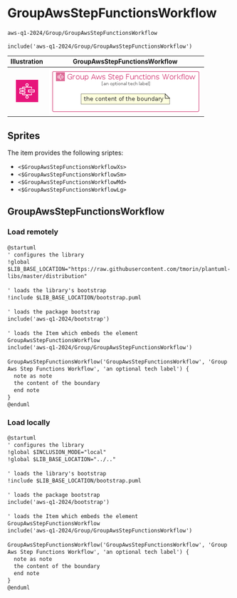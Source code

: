 # GroupAwsStepFunctionsWorkflow


```text
aws-q1-2024/Group/GroupAwsStepFunctionsWorkflow
```

```text
include('aws-q1-2024/Group/GroupAwsStepFunctionsWorkflow')
```



| Illustration | GroupAwsStepFunctionsWorkflow |
| :---: | :---: |
| ![illustration for Illustration](../../aws-q1-2024/Architecture/AppIntegration/AwsStepFunctions.png) | ![illustration for GroupAwsStepFunctionsWorkflow](../../aws-q1-2024/Group/GroupAwsStepFunctionsWorkflow.Local.png) |



## Sprites
The item provides the following sriptes:

- `<$GroupAwsStepFunctionsWorkflowXs>`
- `<$GroupAwsStepFunctionsWorkflowSm>`
- `<$GroupAwsStepFunctionsWorkflowMd>`
- `<$GroupAwsStepFunctionsWorkflowLg>`





## GroupAwsStepFunctionsWorkflow

### Load remotely
```plantuml
@startuml
' configures the library
!global $LIB_BASE_LOCATION="https://raw.githubusercontent.com/tmorin/plantuml-libs/master/distribution"

' loads the library's bootstrap
!include $LIB_BASE_LOCATION/bootstrap.puml

' loads the package bootstrap
include('aws-q1-2024/bootstrap')

' loads the Item which embeds the element GroupAwsStepFunctionsWorkflow
include('aws-q1-2024/Group/GroupAwsStepFunctionsWorkflow')

GroupAwsStepFunctionsWorkflow('GroupAwsStepFunctionsWorkflow', 'Group Aws Step Functions Workflow', 'an optional tech label') {
  note as note
  the content of the boundary
  end note
}
@enduml
```

### Load locally
```plantuml
@startuml
' configures the library
!global $INCLUSION_MODE="local"
!global $LIB_BASE_LOCATION="../.."

' loads the library's bootstrap
!include $LIB_BASE_LOCATION/bootstrap.puml

' loads the package bootstrap
include('aws-q1-2024/bootstrap')

' loads the Item which embeds the element GroupAwsStepFunctionsWorkflow
include('aws-q1-2024/Group/GroupAwsStepFunctionsWorkflow')

GroupAwsStepFunctionsWorkflow('GroupAwsStepFunctionsWorkflow', 'Group Aws Step Functions Workflow', 'an optional tech label') {
  note as note
  the content of the boundary
  end note
}
@enduml
```

